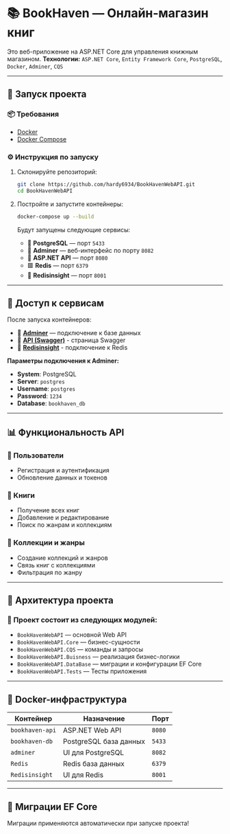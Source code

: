 # 📚 BookHaven — Онлайн-магазин книг

Это веб-приложение на ASP.NET Core для управления книжным магазином.
**Технологии:** `ASP.NET Core`, `Entity Framework Core`, `PostgreSQL`, `Docker`, `Adminer`, `CQS`

---

## 🚀 Запуск проекта

### 📦 Требования

* [Docker](https://www.docker.com/)
* [Docker Compose](https://docs.docker.com/compose/)

### ⚙️ Инструкция по запуску

1. Склонируйте репозиторий:

   ```bash
   git clone https://github.com/hardy6934/BookHavenWebAPI.git
   cd BookHavenWebAPI
   ```

2. Постройте и запустите контейнеры:

   ```bash
   docker-compose up --build
   ```

   Будут запущены следующие сервисы:

   * 🐘 **PostgreSQL** — порт `5433`
   * 💂 **Adminer** — веб-интерфейс по порту `8082`
   * 🚀 **ASP.NET API** — порт `8080`
   * 🟥 **Redis** — порт `6379`
   * 🧭 **Redisinsight** — порт `8001` 

---

## 💾 Доступ к сервисам

После запуска контейнеров:

* 🔗 [**Adminer**](http://localhost:8082) — подключение к базе данных
* 🔗 [**API (Swagger)**](http://localhost:8080/swagger/index.html) - страница Swagger
* 🔗 [**Redisinsight**](http://localhost:8001) - подключение к Redis

**Параметры подключения к Adminer:**

* **System**: PostgreSQL
* **Server**: `postgres`
* **Username**: `postgres`
* **Password**: `1234`
* **Database**: `bookhaven_db`

---

## 📊 Функциональность API

### 👤 Пользователи

* Регистрация и аутентификация
* Обновление данных и токенов

### 📘 Книги

* Получение всех книг
* Добавление и редактирование
* Поиск по жанрам и коллекциям

### 📂 Коллекции и жанры

* Создание коллекций и жанров
* Связь книг с коллекциями
* Фильтрация по жанру

---

## 🧱 Архитектура проекта

### 📂 Проект состоит из следующих модулей:

* `BookHavenWebAPI` — основной Web API
* `BookHavenWebAPI.Core` — бизнес-сущности
* `BookHavenWebAPI.CQS` — команды и запросы
* `BookHavenWebAPI.Buisness` — реализация бизнес-логики
* `BookHavenWebAPI.DataBase` — миграции и конфигурации EF Core
* `BookHavenWebAPI.Tests` — Тесты приложения

---

## 🐳 Docker-инфраструктура

| Контейнер       | Назначение             | Порт   |
| --------------- | ---------------------- | ------ |
| `bookhaven-api` | ASP.NET Web API        | `8080` |
| `bookhaven-db`  | PostgreSQL база данных | `5433` |
| `adminer`       | UI для PostgreSQL      | `8082` |
| `Redis`         | Redis база данных      | `6379` |
| `Redisinsight`  | UI для Redis           | `8001` |

---


## 🥈 Миграции EF Core

Миграции применяются автоматически при запуске проекта!


 